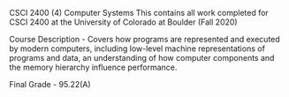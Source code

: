 CSCI 2400 (4) Computer Systems
This contains all work completed for CSCI 2400 at the University of Colorado at Boulder (Fall 2020)

Course Description -
Covers how programs are represented and executed by modern computers, including low-level machine representations of programs and data, an understanding of how computer components and the memory hierarchy influence performance.

Final Grade - 95.22(A)

